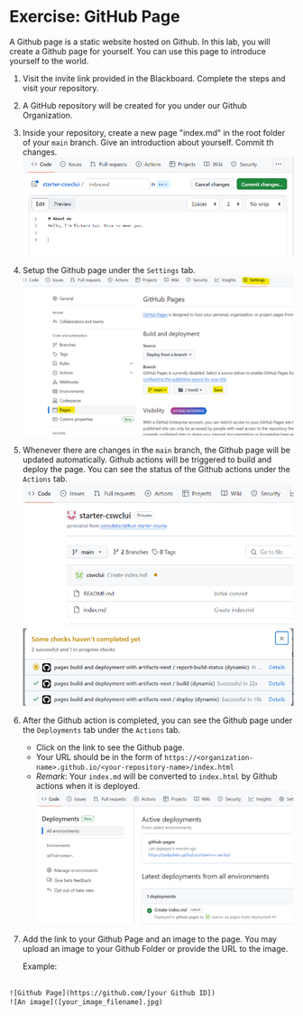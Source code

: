 
# Exercise: GitHub Page

A Github page is a static website hosted on Github. In this lab, you will create a Github page for yourself. You can use this page to introduce yourself to the world. 

1. Visit the invite link provided in the Blackboard. Complete the steps and visit your repository.
2. A GitHub repository will be created for you under our Github Organization.
3. Inside your repository, create a new page "index.md" in the root folder of your `main` branch. Give an introduction about yourself. Commit th changes.
   ![Alt text](image-1.png)
4. Setup the Github page under the `Settings` tab. 
   ![Alt text](image.png)
5. Whenever there are changes in the `main` branch, the Github page will be updated automatically. Github actions will be triggered to build and deploy the page. You can see the status of the Github actions under the `Actions` tab.
    ![Alt text](image-3.png)
    ![Alt text](image-4.png)
6. After the Github action is completed, you can see the Github page under the `Deployments` tab under the `Actions` tab. 
   - Click on the link to see the Github page. 
   - Your URL should be in the form of `https://<organization-name>.github.io/<your-repository-name>/index.html`
   - *Remark*: Your `index.md` will be converted to `index.html` by Github actions when it is deployed.
   ![Alt text](image-6.png)
7. Add the link to your Github Page and an image to the page. You may upload an image to your Github Folder or provide the URL to the image.

   Example: 
```

![Github Page](https://github.com/[your Github ID])
![An image]([your_image_filename].jpg)
```

